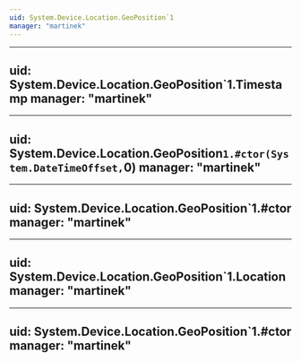 ```yaml
---
uid: System.Device.Location.GeoPosition`1
manager: "martinek"
---
```


---
uid: System.Device.Location.GeoPosition`1.Timestamp
manager: "martinek"
---

---
uid: System.Device.Location.GeoPosition`1.#ctor(System.DateTimeOffset,`0)
manager: "martinek"
---

---
uid: System.Device.Location.GeoPosition`1.#ctor
manager: "martinek"
---

---
uid: System.Device.Location.GeoPosition`1.Location
manager: "martinek"
---

---
uid: System.Device.Location.GeoPosition`1.#ctor
manager: "martinek"
---
